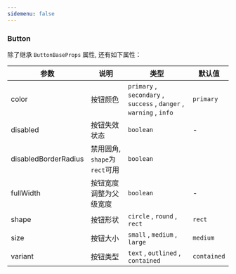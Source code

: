 ```yaml
---
sidemenu: false
---
```

### Button

除了继承 `ButtonBaseProps` 属性, 还有如下属性：

| 参数	|说明	|类型	|默认值
| --- | --- | --- | ---
| color | 按钮颜色 | `primary` , `secondary` , `success` , `danger` , `warning` , `info` | `primary`
| disabled | 按钮失效状态 | `boolean` | -
| disabledBorderRadius | 禁用圆角, `shape`为`rect`可用 | `boolean`
| fullWidth | 按钮宽度调整为父级宽度 | `boolean` | -
| shape | 按钮形状 | `circle` , `round` , `rect` | `rect`
| size | 按钮大小 | `small` , `medium` , `large` | `medium`
| variant | 按钮类型 | `text` , `outlined` , `contained` | `contained`
